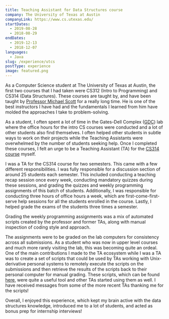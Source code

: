 ```yaml
---
title: Teaching Assistant for Data Structures course
company: The University of Texas at Austin
companyLink: https://www.cs.utexas.edu/
startDates:
  - 2019-08-28
  - 2018-08-29
endDates:
  - 2019-12-13
  - 2018-12-07
languages:
  - Java
slug: /experience/utcs
postType: experience
image: featured.png
---
```


As a Computer Science student at The University of Texas at Austin, the
first two courses that I had taken were CS312 (Intro to Programming) and
CS314 (Data Structures). These courses are taught by, and have been taught by
[Professor Michael Scott](https://www.cs.utexas.edu/people/faculty-researchers/michael-scott)
for a really long time. He is one of the best instructors I have had and the
fundamentals I learned from him have molded the approaches I take to
problem-solving.

As a student, I often spent a lot of time in the Gates-Dell Complex
([GDC](https://utdirect.utexas.edu/apps/campus/buildings/nlogon/maps/UTM/GDC/))
lab where the office hours for the intro CS courses were conducted and a lot
of other students also find themselves. I often helped other students in
subtle ways to work on their projects while the Teaching Assistants were
overwhelmed by the number of students seeking help. Once I completed these
courses, I felt an urge to be a Teaching Assistant (TA) for the
[CS314 course](https://www.cs.utexas.edu/~scottm/cs314/index.htm) myself.

I was a TA for the CS314 course for two semesters. This came with a few
different responsibilities. I was fully responsible for a discussion section
of around 25 students each semester. This included conducting a teaching
recap session once every week, conducting mandatory quizzes during these
sessions, and grading the quizzes and weekly programming assignments of this
batch of students. Additionally, I was responsible for conducting three
hours of office hours a week, which are first-come-first-serve help sessions
for all the students enrolled in the course. Lastly, I helped grade the
exams of the students three times a semester.

Grading the weekly programming assignments was a mix of automated scripts
created by the professor and former TAs, along with manual inspection of
coding style and approach.

The assignments were to be graded on the lab computers for consistency across
all submissions. As a student who was now in upper level courses and much more
rarely visiting the lab, this was becoming quite an ordeal. One of the main
contributions I made to the TA ecosystem while I was a TA was to create a
set of scripts that could be used by TAs working with Unix-derivative personal
systems to remotely execute the scripts on the submissions and then retrieve
the results of the scripts back to their personal computer for manual grading.
These scripts, which can be found
[here](https://github.com/suhasdara/easy_grader), were quite a useful tool and
other TAs started using them as well. I have received messages from some of
the more recent TAs thanking me for the scripts!

Overall, I enjoyed this experience, which kept my brain active with the
data structures knowledge, introduced me to a lot of students, and acted
as bonus prep for internship interviews!
